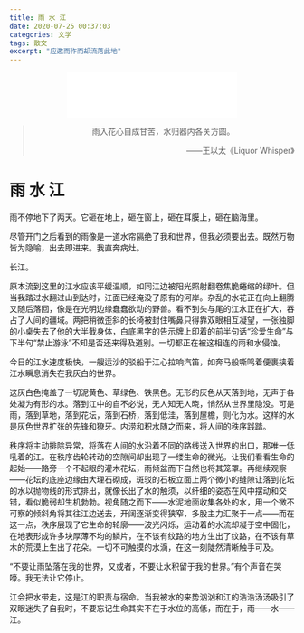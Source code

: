 ```yaml
---
title: 雨 水 江
date: 2020-07-25 00:37:03
categories: 文学
tags: 散文
excerpt: "应邀而作而却流落此地"
---
```


<center>
    <iframe frameborder="no" border="0" marginwidth="0" marginheight="0" width=300 height=80 src="//music.163.com/outchain/player?type=2&id=546281919&auto=0&height=66"></iframe>
</center>


> <center>雨入花心自成甘苦，水归器内各关方圆。
>     <p align = 'right'>
>       ——王以太《Liquor Whisper》 
>     </p></center>

# 雨 水 江

雨不停地下了两天。它砸在地上，砸在窗上，砸在耳膜上，砸在脑海里。

尽管开门之后看到的雨像是一道水帘隔绝了我和世界，但我必须要出去。既然万物皆为隐喻，出去即进来。我直奔病灶。

长江。

原本流到这里的江水应该平缓温顺，如同江边被阳光照射翻卷焦脆蜷缩的绿叶。但当我踏过水翻过山到达时，江面已经淹没了原有的河岸。杂乱的水花正在向上翻腾又随后落回，像是在光明边缘蠢蠢欲动的野兽。看不到头与尾的江水正在扩大，吞占了人间的疆域。两把稍微歪斜的长椅被封住嘴鼻只得靠双眼相互凝望，一张独脚的小桌失去了他的大半截身体，白底黑字的告示牌上印着的前半句话“珍爱生命”与下半句“禁止游泳”不知是否还来得及道别。一切都正在被这相连的雨和水侵蚀。

今日的江水速度极快，一艘运沙的驳船于江心拉响汽笛，如奔马般嘶鸣着便裹挟着江水瞬息消失在我灰白的世界。

这灰白色掩盖了一切泥黄色、草绿色、铁黑色。无形的灰色从天落到地，无声于各处凝为有形的水。落到江中的自不必说，无人知无人晓，悄然从世界里隐没。可是雨，落到草地，落到花坛，落到石桥，落到低洼，落到屋檐，则化为水。这样的水是灰色世界扩张的先锋和獠牙。内涝和积水随之而来，将人间的秩序践踏。

秩序将主动排除异常，将落在人间的水沿着不同的路线送入世界的出口，那唯一低吼着的江。在秩序齿轮转动的空隙间却出现了一缕生命的微光。让我们看看生命的起始——路旁一个不起眼的灌木花坛，雨倾盆而下自然也将其笼罩。再继续观察——花坛的底座边缘由大理石砌成，斑驳的石板立面上两个微小的缝隙让落到花坛的水以抛物线的形式排出，就像长出了水的触须，以纤细的姿态在风中摆动和交错，看似脆弱却生机勃勃。视角随之而下——水泥地面收集各处的水，用一个微不可察的倾斜角将其往江边送去，开阔逐渐变得狭窄，多股主力汇聚于一点——而在这一点，秩序展现了它生命的轮廓——波光闪烁，运动着的水流却凝于空中固化，在地表形成许多块厚薄不均的鳞片，在不该有纹路的地方生出了纹路，在不该有草木的荒漠上生出了花朵。一切不可触摸的水滴，在这一刻陡然清晰触手可及。

“不要让雨坠落在我的世界，又或者，不要让水积留于我的世界。”有个声音在哭嚎。我无法让它停止。

江会把水带走，这是江的职责与宿命。当我被水的来势汹汹和江的浩浩汤汤吸引了双眼迷失了自我时，不要忘记生命其实不在于水位的高低，而在于，雨——水——江。